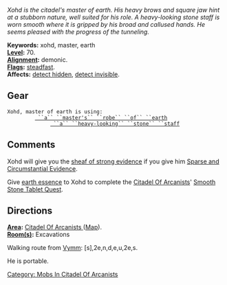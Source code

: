 *Xohd is the citadel's master of earth. His heavy brows and square jaw
hint at a stubborn nature, well suited for his role. A heavy-looking
stone staff is worn smooth where it is gripped by his broad and callused
hands. He seems pleased with the progress of the tunneling.*

**Keywords:** xohd, master, earth  
**[Level](Level "wikilink"):** 70.  
**[Alignment](Alignment "wikilink"):** demonic.  
**[Flags](:Category:_Mob_Types "wikilink"):**
[steadfast](Sentinel_Mobs "wikilink").  
**Affects:** [detect hidden](Detect_Hidden "wikilink"), [detect
invisible](Detect_Invis "wikilink").  

## Gear

`Xohd, master of earth is using:`  
`   `<worn on body>`      `[` ``a`` ``master's`` ``robe`` ``of`` ``earth`](Master's_Robe_Of_Earth "wikilink")  
`   `<wielded>`           `[` ``a`` ``heavy-looking`` ``stone`` ``staff`](Heavy-looking_Stone_Staff "wikilink")

## Comments

Xohd will give you the [ sheaf of strong
evidence](Sheaf_of_Strong_Evidence "wikilink") if you give him [ Sparse
and Circumstantial
Evidence](Sparse_and_Circumstantial_Evidence "wikilink").

Give [earth essence](Earth_Essence "wikilink") to Xohd to complete the
[Citadel Of Arcanists](:Category:_Citadel_Of_Arcanists "wikilink")'
[Smooth Stone Tablet Quest](Smooth_Stone_Tablet_Quest "wikilink").

## Directions

**[Area](:Category:_Areas "wikilink"):** [Citadel Of Arcanists
](:Category:_Citadel_Of_Arcanists "wikilink")
([Map](Citadel_Of_Arcanists_Map "wikilink")).  
**[Room(s)](:Category:_Rooms "wikilink"):** Excavations

Walking route from [Vymm](Vymm "wikilink"): \[s\],2e,n,d,e,u,2e,s.

He is portable.

[Category: Mobs In Citadel Of
Arcanists](Category:_Mobs_In_Citadel_Of_Arcanists "wikilink")
